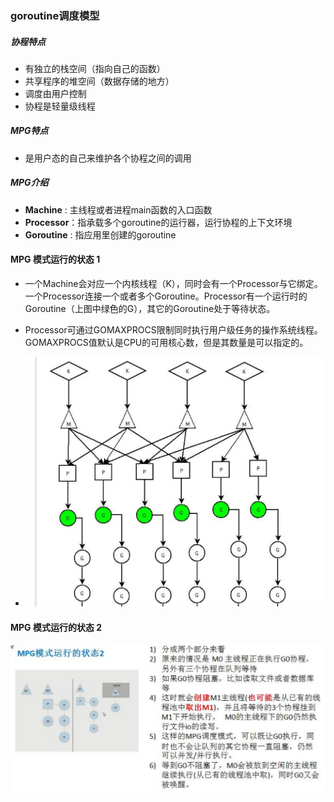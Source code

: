 ### goroutine调度模型

##### 协程特点

+ 有独立的栈空间（指向自己的函数）
+ 共享程序的堆空间（数据存储的地方）
+ 调度由用户控制
+ 协程是轻量级线程

##### MPG特点

+ 是用户态的自己来维护各个协程之间的调用

##### MPG介绍

+ **Machine** : 主线程或者进程main函数的入口函数
+ **Processor**：指承载多个goroutine的运行器，运行协程的上下文环境
+ **Goroutine** : 指应用里创建的goroutine

#### MPG 模式运行的状态 1

+ 一个Machine会对应一个内核线程（K），同时会有一个Processor与它绑定。一个Processor连接一个或者多个Goroutine。Processor有一个运行时的Goroutine（上图中绿色的G），其它的Goroutine处于等待状态。
+ Processor可通过GOMAXPROCS限制同时执行用户级任务的操作系统线程。GOMAXPROCS值默认是CPU的可用核心数，但是其数量是可以指定的。

+ ![image-20200704132207774](./img\image-20200704132207774.png)



#### MPG 模式运行的状态 2

![image-20200704132723107](.\img\image-20200704132723107.png)